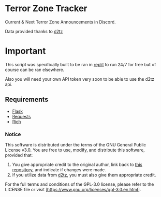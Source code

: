 # Terror Zone Tracker
Current &amp; Next Terror Zone Announcements in Discord.

Data provided thanks to [d2tz](https://d2tz.info/)

# Important
This script was specifically built to be ran in [replit](https://replit.com/) to run 24/7 for free but of course can be ran elsewhere.

Also you will need your own API token very soon to be able to use the d2tz api.

## Requirements
- [Flask](https://github.com/pallets/flask)
- [Requests](https://pypi.org/project/requests/)
- [Rich](https://github.com/Textualize/rich)

### Notice
This software is distributed under the terms of the GNU General Public License v3.0. You are free to use, modify, and distribute this software, provided that:

1. You give appropriate credit to the original author, link back to [this repository](https://github.com/juddisjudd/tzone_tracker), and indicate if changes were made.
2. If you utilize data from [d2tz](https://d2tz.info/), you must also give them appropriate credit.

For the full terms and conditions of the GPL-3.0 license, please refer to the LICENSE file or visit [https://www.gnu.org/licenses/gpl-3.0.en.html].
